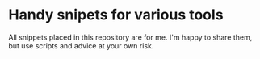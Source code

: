 # Handy snipets for various tools

All snippets placed in this repository are for me.
I'm happy to share them, but use scripts and advice at your own risk.
